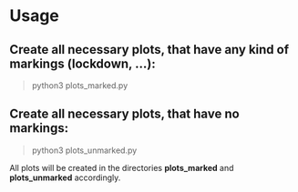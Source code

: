 # Usage

## Create all necessary plots, that have **any kind of markings (lockdown, ...)**:

> python3 plots_marked.py

## Create all necessary plots, that have **no markings**:

> python3 plots_unmarked.py

All plots will be created in the directories **plots_marked** and **plots_unmarked** accordingly.

